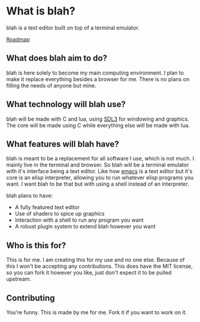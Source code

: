 # What is blah?

blah is a text editor built on top of a terminal emulator.

[Roadmap](/docs/blah-roadmap.md)

## What does blah aim to do?

blah is here solely to become my main computing environment. I plan to make it
replace everything besides a browser for me. There is no plans on filling the 
needs of anyone but mine.

## What technology will blah use?

blah will be made with C and lua, using [SDL3](https://wiki.libsdl.org/SDL3/FrontPage)
for windowing and graphics. The core will be made using C while everything else
will be made with lua.

## What features will blah have?

blah is meant to be a replacement for all software I use, which is not much. I
mainly live in the terminal and browser. So blah will be a terminal emulator
with it's interface being a text editor. Like how [emacs](https://www.gnu.org/software/emacs/)
is a text editor but it's core is an elisp interpreter, allowing you to run
whatever elisp programs you want. I want blah to be that but with using a shell
instead of an interpreter.

blah plans to have:

- A fully featured text editor
- Use of shaders to spice up graphics
- Interaction with a shell to run any program you want
- A robust plugin system to extend blah however you want

## Who is this for?

This is for me. I am creating this for my use and no one else. Because of this 
I won't be accepting any contributions. This does have the MIT license, so you 
can fork it however you like, just don't expect it to be pulled upstream.

## Contributing

You're funny. This is made by me for me. Fork it if you want to work on it.
